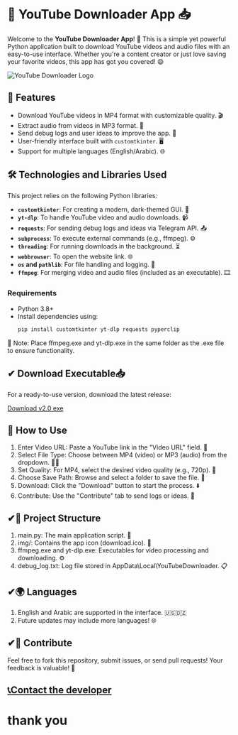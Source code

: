 # 🎥 YouTube Downloader App 📥

Welcome to the **YouTube Downloader App**! 🚀 This is a simple yet powerful Python application built to download YouTube videos and audio files with an easy-to-use interface. Whether you're a content creator or just love saving your favorite videos, this app has got you covered! 😄

![YouTube Downloader Logo](https://raw.githubusercontent.com/harizhammouda/YouTubeDownloaderApp/refs/heads/master/img/download.ico) <!-- استبدل هذا برابط صورة لشعارك (مثل download.ico كـ PNG) -->

## 🌟 Features
- Download YouTube videos in MP4 format with customizable quality. 🎬
- Extract audio from videos in MP3 format. 🎵
- Send debug logs and user ideas to improve the app. 📧
- User-friendly interface built with `customtkinter`. 🖥️
- Support for multiple languages (English/Arabic). 🌐

## 🛠️ Technologies and Libraries Used
This project relies on the following Python libraries:
- **`customtkinter`**: For creating a modern, dark-themed GUI. 🌙
- **`yt-dlp`**: To handle YouTube video and audio downloads. 📹
- **`requests`**: For sending debug logs and ideas via Telegram API. 📤
- **`subprocess`**: To execute external commands (e.g., ffmpeg). ⚙️
- **`threading`**: For running downloads in the background. ⏳
- **`webbrowser`**: To open the website link. 🌐
- **`os` and `pathlib`**: For file handling and logging. 📂
- **`ffmpeg`**: For merging video and audio files (included as an executable). 🎞️

### Requirements
- Python 3.8+
- Install dependencies using:
  ```bash
  pip install customtkinter yt-dlp requests pyperclip
📌 Note: Place ffmpeg.exe and yt-dlp.exe in the same folder as the .exe file to ensure functionality.

## ✔ Download Executable📥
For a ready-to-use version, download the latest release:

 [Download v2.0 exe](https://drive.google.com/file/d/1mqNXeXlHAOfUMqE3IL2-DI4ZSkqV0Y8w/view?usp=drive_link)
 
## 🚀 How to Use
1. Enter Video URL: Paste a YouTube link in the "Video URL" field. 🔗
2. Select File Type: Choose between MP4 (video) or MP3 (audio) from the dropdown. 🎥🎵
3. Set Quality: For MP4, select the desired video quality (e.g., 720p). 📏
4. Choose Save Path: Browse and select a folder to save the file. 📁
5. Download: Click the "Download" button to start the process. ⬇️
6. Contribute: Use the "Contribute" tab to send logs or ideas. 🤝

## ✔📝 Project Structure
  1. main.py: The main application script. 🐍
  2. img/: Contains the app icon (download.ico). 🎨
  3. ffmpeg.exe and yt-dlp.exe: Executables for video processing and downloading. ⚙️
  4. debug_log.txt: Log file stored in AppData\Local\YouTubeDownloader. 📋
 
## ✔🌍 Languages
  1. English and Arabic are supported in the interface. 🇺🇸🇩🇿
  2. Future updates may include more languages! 🌐

## ✔🤝 Contribute
 Feel free to fork this repository, submit issues, or send pull requests! Your feedback is valuable! 🙌
 
## [📞Contact the developer](https://hammouda-h.devunion.dev/)
 # thank you
